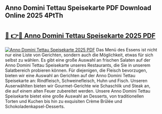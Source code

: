 ## Anno Domini Tettau Speisekarte PDF Download Online 2025 4PtTh

# <h2><a href="http://gc9wo6.nevu.top/?p=Anno+Domini+Tettau+Speisekarte">🔗 👉🔴 Anno Domini Tettau Speisekarte 2025 PDF</a></h2>

[![Anno Domini Tettau Speisekarte 2025 PDF](https://i.imgur.com/dBaPXMq.png)](http://gc9wo6.nevu.top/?p=Anno+Domini+Tettau+Speisekarte)
Das Menü des Essens ist nicht nur eine Liste von Gerichten, sondern auch die Möglichkeit, etwas für sich selbst zu wählen. Es gibt eine große Auswahl an frischen Salaten auf der Anno Domini Tettau Speisekarte unseres Restaurants, die Sie in unserem Salatbereich probieren können. Für diejenigen, die Fleisch bevorzugen, bieten wir eine Auswahl an Gerichten auf der Anno Domini Tettau Speisekarte an: Rindfleisch, Schweinefleisch, Huhn und Fisch. Unseren Auserwählten bieten wir Gourmet-Gerichte wie Schaschlik und Steak an, die auf einem alten Feuer zubereitet werden. Unsere Anno Domini Tettau Speisekarte bietet eine große Auswahl an Desserts, von traditionellen Torten und Kuchen bis hin zu exquisiten Crème Brûlée und Schokoladenkapsel-Desserts.
